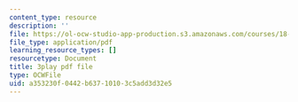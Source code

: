 ```yaml
---
content_type: resource
description: ''
file: https://ol-ocw-studio-app-production.s3.amazonaws.com/courses/18-s997-introduction-to-matlab-programming-fall-2011/a353230f0442b63710103c5add3d32e5_8wiIV-NfYwc.pdf
file_type: application/pdf
learning_resource_types: []
resourcetype: Document
title: 3play pdf file
type: OCWFile
uid: a353230f-0442-b637-1010-3c5add3d32e5
---
```

